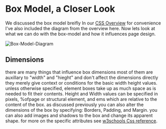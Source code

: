 # Box Model, a Closer Look

We discussed the box model breifly In our [CSS Overview](/reading-notes-201/css-topics/css-topics/css-index) for convenience I've also included the diagram from the overview here. Now lets look at what we can do with the box-model and how it influences page design.

![Box-Model-Diagram](/reading-notes-201/css-topics/css-diagrams/css-box-model.png)

## Dimensions
there are many things that influence box dimensions most of them are auxillary to "width" and "hieght" and don't affect the dimensions directly they merely give context or conditions for the basic width height values. unless otherwise specified, element boxes take up as much space as is needed  to fit their contents. Height and Width values can be specified in pixels, %ofpage or structural element, and ems which are relative to the content of the box. as discussed previously you can also alter the dimensions of the box by specifying: Borders, Padding, and Margin. you can also add images and shadows to the box and change its apparent shape. for more on the specific attributes see [w3schools Css reference](https://www.w3schools.com/cssref/default.asp). 

